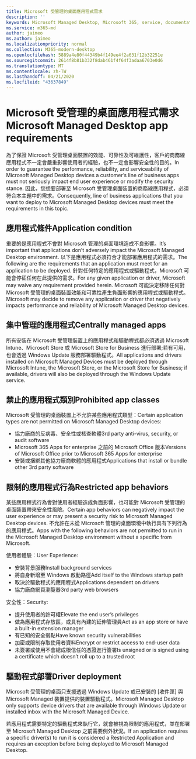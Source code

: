```yaml
---
title: Microsoft 受管理的桌面應用程式需求
description: ''
keywords: Microsoft Managed Desktop, Microsoft 365, service, documentation, Microsoft 受管理的電腦, Microsoft 365, 服務, 文件
ms.service: m365-md
author: jaimeo
ms.author: jaimeo
ms.localizationpriority: normal
ms.collection: M365-modern-desktop
ms.openlocfilehash: 5889a4e80f44349b4f149ee4f2a631f12b32251e
ms.sourcegitcommit: 2614f8b81b332f8dab461f4f64f3adaa6703e0d6
ms.translationtype: MT
ms.contentlocale: zh-TW
ms.lasthandoff: 04/21/2020
ms.locfileid: "43637849"
---
```

# <a name="microsoft-managed-desktop-app-requirements"></a><span data-ttu-id="f5986-103">Microsoft 受管理的桌面應用程式需求</span><span class="sxs-lookup"><span data-stu-id="f5986-103">Microsoft Managed Desktop app requirements</span></span>

<!--This topic is the target for aka.ms/app-req. This is aka link is used from EA agreement for MMD. do not delete.-->

<!--Application addendum -->
 
<span data-ttu-id="f5986-104">為了保證 Microsoft 受管理桌面裝置的效能、可靠性及可維護性，客戶的商務線應用程式不一定會嚴重影響使用者的經驗，也不一定會影響安全性的目的。</span><span class="sxs-lookup"><span data-stu-id="f5986-104">In order to guarantee the performance, reliability, and serviceability of Microsoft Managed Desktop devices a customer’s line of business apps must not seriously impact end user experience or modify the security stance.</span></span> <span data-ttu-id="f5986-105">因此，您想要部署至 Microsoft 受管理桌面裝置的商務線應用程式，必須符合本主題中的需求。</span><span class="sxs-lookup"><span data-stu-id="f5986-105">Consequently, line of business applications that you want to deploy to Microsoft Managed Desktop devices must meet the requirements in this topic.</span></span>

## <a name="application-condition"></a><span data-ttu-id="f5986-106">應用程式條件</span><span class="sxs-lookup"><span data-stu-id="f5986-106">Application condition</span></span>

<span data-ttu-id="f5986-107">重要的是應用程式不會對 Microsoft 管理的桌面環境造成不良影響。</span><span class="sxs-lookup"><span data-stu-id="f5986-107">It’s important that applications don’t adversely impact the Microsoft Managed Desktop environment.</span></span> <span data-ttu-id="f5986-108">以下是應用程式必須符合才能部署應用程式的需求。</span><span class="sxs-lookup"><span data-stu-id="f5986-108">The following are the requirements that an application must meet for an application to be deployed.</span></span> <span data-ttu-id="f5986-109">針對任何特定的應用程式或驅動程式，Microsoft 可能會停征任何在此提供的需求。</span><span class="sxs-lookup"><span data-stu-id="f5986-109">For any given application or driver, Microsoft may waive any requirement provided herein.</span></span> <span data-ttu-id="f5986-110">Microsoft 可能決定移除任何對 Microsoft 受管理的桌面裝置效能和可靠性產生負面影響的應用程式或驅動程式。</span><span class="sxs-lookup"><span data-stu-id="f5986-110">Microsoft may decide to remove any application or driver that negatively impacts performance and reliability of Microsoft Managed Desktop devices.</span></span>

## <a name="centrally-managed-apps"></a><span data-ttu-id="f5986-111">集中管理的應用程式</span><span class="sxs-lookup"><span data-stu-id="f5986-111">Centrally managed apps</span></span>

<span data-ttu-id="f5986-112">所有安裝在 Microsoft 受管理裝置上的應用程式和驅動程式都必須透過 Microsoft Intune、Microsoft Store 或 Microsoft Store for Business 進行部署;若有可用，也會透過 Windows Update 服務部署驅動程式。</span><span class="sxs-lookup"><span data-stu-id="f5986-112">All applications and drivers installed on Microsoft Managed Devices must be deployed through Microsoft Intune, the Microsoft Store, or the Microsoft Store for Business; if available, drivers will also be deployed through the Windows Update service.</span></span> 

## <a name="prohibited-app-classes"></a><span data-ttu-id="f5986-113">禁止的應用程式類別</span><span class="sxs-lookup"><span data-stu-id="f5986-113">Prohibited app classes</span></span>

<span data-ttu-id="f5986-114">Microsoft 受管理的桌面裝置上不允許某些應用程式類型：</span><span class="sxs-lookup"><span data-stu-id="f5986-114">Certain application types are not permitted on Microsoft Managed Desktop devices:</span></span>
- <span data-ttu-id="f5986-115">協力廠商的反病毒、安全性或核查軟體</span><span class="sxs-lookup"><span data-stu-id="f5986-115">3rd party anti-virus, security, or audit software</span></span>
- <span data-ttu-id="f5986-116">Microsoft 365 Apps for enterprise 之前的 Microsoft Office 版本</span><span class="sxs-lookup"><span data-stu-id="f5986-116">Versions of Microsoft Office prior to Microsoft 365 Apps for enterprise</span></span>
- <span data-ttu-id="f5986-117">安裝或捆綁其他協力廠商軟體的應用程式</span><span class="sxs-lookup"><span data-stu-id="f5986-117">Applications that install or bundle other 3rd party software</span></span>

## <a name="restricted-app-behaviors"></a><span data-ttu-id="f5986-118">限制的應用程式行為</span><span class="sxs-lookup"><span data-stu-id="f5986-118">Restricted app behaviors</span></span>

<span data-ttu-id="f5986-119">某些應用程式行為會對使用者經驗造成負面影響，也可能對 Microsoft 受管理的桌面裝置帶來安全性風險。</span><span class="sxs-lookup"><span data-stu-id="f5986-119">Certain app behaviors can negatively impact the user experience or may present a security risk to Microsoft Managed Desktop devices.</span></span> <span data-ttu-id="f5986-120">不允許在未從 Microsoft 管理的桌面環境中執行具有下列行為的應用程式。</span><span class="sxs-lookup"><span data-stu-id="f5986-120">Apps with the following behaviors are not permitted to run in the Microsoft Managed Desktop environment without a specific  from Microsoft.</span></span>

<span data-ttu-id="f5986-121">使用者體驗：</span><span class="sxs-lookup"><span data-stu-id="f5986-121">User Experience:</span></span>
- <span data-ttu-id="f5986-122">安裝背景服務</span><span class="sxs-lookup"><span data-stu-id="f5986-122">Install background services</span></span>
- <span data-ttu-id="f5986-123">將自身新增至 Windows 啟動路徑</span><span class="sxs-lookup"><span data-stu-id="f5986-123">Add itself to the Windows startup path</span></span>
- <span data-ttu-id="f5986-124">取決於驅動程式的應用程式</span><span class="sxs-lookup"><span data-stu-id="f5986-124">Applications dependent on drivers</span></span>
- <span data-ttu-id="f5986-125">協力廠商網頁瀏覽器</span><span class="sxs-lookup"><span data-stu-id="f5986-125">3rd party web browsers</span></span>

<span data-ttu-id="f5986-126">安全性：</span><span class="sxs-lookup"><span data-stu-id="f5986-126">Security:</span></span>
- <span data-ttu-id="f5986-127">提升使用者的許可權</span><span class="sxs-lookup"><span data-stu-id="f5986-127">Elevate the end user’s privileges</span></span>
- <span data-ttu-id="f5986-128">做為應用程式存放區，或具有內建的延伸管理員</span><span class="sxs-lookup"><span data-stu-id="f5986-128">Act as an app store or have a built-in extension manager</span></span>
- <span data-ttu-id="f5986-129">有已知的安全弱點</span><span class="sxs-lookup"><span data-stu-id="f5986-129">Have known security vulnerabilities</span></span>
- <span data-ttu-id="f5986-130">加密或限制存取使用者資料</span><span class="sxs-lookup"><span data-stu-id="f5986-130">Encrypt or restrict access to end-user data</span></span>
- <span data-ttu-id="f5986-131">未簽署或使用不會總成根信任的憑證進行簽署</span><span class="sxs-lookup"><span data-stu-id="f5986-131">Is unsigned or is signed using a certificate which doesn’t roll up to a trusted root</span></span>


## <a name="driver-deployment"></a><span data-ttu-id="f5986-132">驅動程式部署</span><span class="sxs-lookup"><span data-stu-id="f5986-132">Driver deployment</span></span>

<span data-ttu-id="f5986-133">Microsoft 受管理的桌面只支援透過 Windows Update 或已安裝的 [收件匣] 與 Microsoft Managed 裝置提供的裝置驅動程式。</span><span class="sxs-lookup"><span data-stu-id="f5986-133">Microsoft Managed Desktop only supports device drivers that are available through Windows Update or installed inbox with the Microsoft Managed Device.</span></span> 

<span data-ttu-id="f5986-134">若應用程式需要特定的驅動程式來執行它，就會被視為限制的應用程式，並在部署至 Microsoft Managed Desktop 之前需要例外狀況。</span><span class="sxs-lookup"><span data-stu-id="f5986-134">If an application requires a specific driver(s) to run it is considered a Restricted Application and requires an exception before being deployed to Microsoft Managed Desktop.</span></span> 

